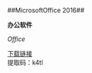 ##MicrosoftOffice 2016##
	
**办公软件**

*Office*

[下载链接](https://pan.baidu.com/s/13SnbUD6JSk3ZwKueTZsfsw)  
提取码：k4tl